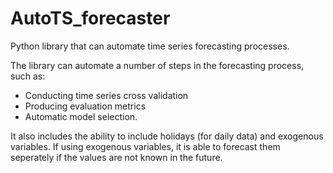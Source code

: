 # AutoTS_forecaster

Python library that can automate time series forecasting processes. 

The library can automate a number of steps in the forecasting process, such as:
- Conducting time series cross validation
- Producing evaluation metrics
- Automatic model selection. 

It also includes the ability to include holidays (for daily data) and exogenous variables. If using exogenous variables, it is able to forecast them seperately if the values are not known in the future.
